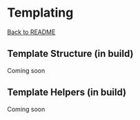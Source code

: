 # Templating

[Back to README](https://github.com/dominicfallows/FP-Static-Site-Generator-with-CMS-Server/)

## <a name="template-structure"></a>Template Structure (in build)
Coming soon

## <a name="template-helpers"></a>Template Helpers (in build)
Coming soon